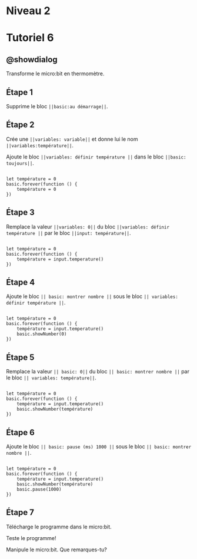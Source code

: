 # Niveau 2

# Tutoriel 6

## @showdialog

Transforme le micro:bit en thermomètre.

## Étape 1

Supprime le bloc ``||basic:au démarrage||``.

## Étape 2

Crée une ``||variables: variable||`` et donne lui le nom ``||variables:température||``.

Ajoute le bloc ``||variables: définir température ||`` dans le bloc ``||basic: toujours||``.

```blocks

let température = 0
basic.forever(function () {
    température = 0
})

```

## Étape 3

Remplace la valeur ``||variables: 0||`` du bloc ``||variables: définir température ||`` par le bloc ``||input: température||``. 

```blocks

let température = 0
basic.forever(function () {
    température = input.temperature()
})

```

## Étape 4

Ajoute le bloc ``|| basic: montrer nombre ||`` sous le bloc ``|| variables: définir température ||``.

```blocks

let température = 0
basic.forever(function () {
    température = input.temperature()
    basic.showNumber(0)
})

```

## Étape 5

Remplace la valeur ``|| basic: 0||`` du bloc ``|| basic: montrer nombre ||`` par le bloc ``|| variables: température||``. 

```blocks

let température = 0
basic.forever(function () {
    température = input.temperature()
    basic.showNumber(température)
})
```

## Étape 6

Ajoute le bloc ``|| basic: pause (ms) 1000 ||`` sous le bloc ``|| basic: montrer nombre ||``.

```blocks

let température = 0
basic.forever(function () {
    température = input.temperature()
    basic.showNumber(température)
    basic.pause(1000)
})

```

## Étape 7

Télécharge le programme dans le micro:bit.

Teste le programme!

Manipule le micro:bit. Que remarques-tu?